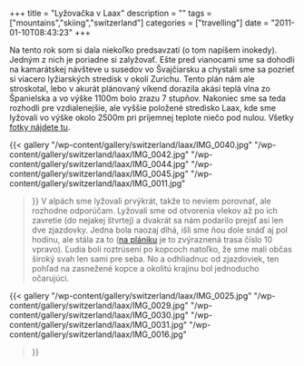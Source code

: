 +++
title = "Lyžovačka v Laax"
description = ""
tags = ["mountains","skiing","switzerland"]
categories = ["travelling"]
date = "2011-01-10T08:43:23"
+++

Na tento rok som si dala niekoľko predsavzatí (o tom napíšem inokedy). Jedným z nich je poriadne si
zalyžovať. Ešte pred vianocami sme sa dohodli na kamarátskej návšteve u susedov vo Švajčiarsku a chystali sme
sa pozrieť si viacero lyžiarských stredísk v okolí Zurichu. Tento plán nám ale stroskotal, lebo v
akurát plánovaný víkend dorazila akási teplá vlna zo Španielska a vo výške 1100m bolo zrazu 7
stupňov. Nakoniec sme sa teda rozhodli pre vzdialenejšie, ale vyššie položené stredisko Laax, kde
sme lyžovali vo výške okolo 2500m pri príjemnej teplote niečo pod nulou. Všetky <a title="Laax"
href="http://www.ajka-andrej.com/gallery/switzerland/laax/" target="_blank">fotky nájdete tu</a>.

{{< gallery
    "/wp-content/gallery/switzerland/laax/IMG_0040.jpg"
    "/wp-content/gallery/switzerland/laax/IMG_0042.jpg"
    "/wp-content/gallery/switzerland/laax/IMG_0044.jpg"
    "/wp-content/gallery/switzerland/laax/IMG_0045.jpg"
    "/wp-content/gallery/switzerland/laax/IMG_0011.jpg"
>}}
V
alpách
sme
lyžovali
prvýkrát,
takže
to
neviem
porovnať,
ale
rozhodne
odporúčam.
Lyžovali
sme
od
otvorenia
vlekov
až
po
ich
zavretie
(do
nejakej
štvrtej)
a
dvakrát
sa
nám
podarilo
prejsť
asi
len
dve
zjazdovky.
Jedna
bola
naozaj
dlhá,
išli
sme
ňou
dole
snáď
aj
pol
hodinu,
ale
stála
za
to
(<a
title="plán
zjazdoviek"
href="http://cdn3.laax.com/fileadmin/media/Contentfilling_Doks/Pistenplan/LAAX_Pistenplan_d_10_11.pdf" target="_blank">na plániku</a> je to zvýraznená trasa číslo 10 vpravo). Ľudia boli roztrúsení po kopcoch natoľko, že sme mali občas široký svah len sami pre seba. No a odhliadnuc od zjazdoviek, ten pohľad na zasnežené kopce a okolitú krajinu bol jednoducho očarujúci.

{{< gallery
    "/wp-content/gallery/switzerland/laax/IMG_0025.jpg"
    "/wp-content/gallery/switzerland/laax/IMG_0029.jpg"
    "/wp-content/gallery/switzerland/laax/IMG_0030.jpg"
    "/wp-content/gallery/switzerland/laax/IMG_0031.jpg"
    "/wp-content/gallery/switzerland/laax/IMG_0016.jpg"
>}}
